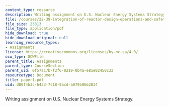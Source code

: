 ```yaml
---
content_type: resource
description: Writing assignment on U.S. Nuclear Energy Systems Strategy.
file: /courses/22-39-integration-of-reactor-design-operations-and-safety-fall-2006/d80f4b3c64337c189acda07959662834_paper1.pdf
file_size: 23313
file_type: application/pdf
hide_download: true
hide_download_original: null
learning_resource_types:
- Assignments
license: https://creativecommons.org/licenses/by-nc-sa/4.0/
ocw_type: OCWFile
parent_title: Assignments
parent_type: CourseSection
parent_uid: 0f57ac7b-f2f6-0219-0b4a-e81e02450c33
resourcetype: Document
title: paper1.pdf
uid: d80f4b3c-6433-7c18-9acd-a07959662834
---
```

Writing assignment on U.S. Nuclear Energy Systems Strategy.